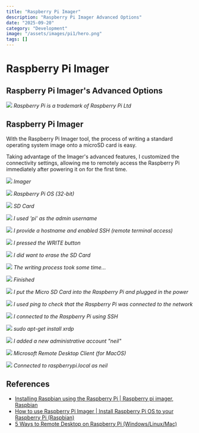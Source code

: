 ```yaml
---
title: "Raspberry Pi Imager"
description: "Raspberry Pi Imager Advanced Options"
date: "2025-09-20"
category: "Development"
image: "/assets/images/pi1/hero.png"
tags: []
---
```


# Raspberry Pi Imager

## Raspberry Pi Imager's Advanced Options

![](/assets/images/pi1/raspberry-pi-logo.svg)
*Raspberry Pi is a trademark of Raspberry Pi Ltd*


## Raspberry Pi Imager

With the Raspberry Pi Imager tool, the process of writing a standard operating system image onto a microSD card is easy. 

Taking advantage of the Imager's advanced features, I customized the connectivity settings, allowing me to remotely access the Raspberry Pi immediately after powering it on for the first time.

![](/assets/images/pi1/raspberry-pi-setup-image-2-682x452.png)
*Imager*

![](/assets/images/pi1/raspberry-pi-setup-image-3-682x452.png)
*Raspberry Pi OS (32-bit)*

![](/assets/images/pi1/raspberry-pi-setup-image-4-682x452.png)
*SD Card*

![](/assets/images/pi1/raspberry-pi-setup-image-682x452.png)
*I used 'pi' as the admin username*

![](/assets/images/pi1/raspberry-pi-setup-image-5-682x452.png)
*I provide a hostname and enabled SSH (remote terminal access)*

![](/assets/images/pi1/raspberry-pi-setup-image-7-682x452.png)
*I pressed the WRITE button*

![](/assets/images/pi1/raspberry-pi-setup-image-8-682x452.png)
*I did want to erase the SD Card*

![](/assets/images/pi1/raspberry-pi-setup-image-10-682x452.png)
*The writing process took some time...*

![](/assets/images/pi1/raspberry-pi-setup-image-11-682x452.png)
*Finished*

![](/assets/images/pi1/raspberry-pi-setup-img-3336-1836x1377.jpg)
*I put the Micro SD Card into the Raspberry Pi and plugged in the power*

![](/assets/images/pi1/screen-shot-2023-07-22-at-1.44.46-pm-1138x736.png)
*I used ping to check that the Raspberry Pi was connected to the network*

![](/assets/images/pi1/screen-shot-2023-07-22-at-1.50.37-pm-1138x738.png)
*I connected to the Raspberry Pi using SSH*

![](/assets/images/pi1/screen-shot-2023-07-22-at-1.52.03-pm-1144x520.png)
*sudo apt-get install xrdp*

![](/assets/images/pi1/screen-shot-2023-07-22-at-1.56.43-pm-1136x742.png)
*I added a new administrative account "neil"*

![](/assets/images/pi1/screen-shot-2023-07-22-at-1.58.10-pm-1526x984.png)
*Microsoft Remote Desktop Client (for MacOS)*

![](/assets/images/pi1/screen-shot-2023-07-22-at-2.03.53-pm-1836x1148.png)
*Connected to raspberrypi.local as neil*
## References

- [Installing Raspbian using the Raspberry Pi | Raspberry pi imager, Raspbian](https://projects.raspberrypi.org/en/projects/imager-install)
- [How to use Raspberry Pi Imager | Install Raspberry Pi OS to your  Raspberry Pi (Raspbian)](https://www.youtube.com/watch?v=ntaXWS8Lk34)
- [5 Ways to Remote Desktop on Raspberry Pi (Windows/Linux/Mac)](https://raspberrytips.com/remote-desktop-raspberry-pi/)


